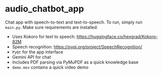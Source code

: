 # audio_chatbot_app
Chat app with speech-to-text and text-to-speech. To run, simply run `main.py`. Make sure requirements are installed.
- Uses Kokoro for text to speech: https://huggingface.co/hexgrad/Kokoro-82M
- Speech recognition: https://pypi.org/project/SpeechRecognition/
- `PyQt` for the app interface
- Gemini API for chat
- Includes PDF parsing via PyMuPDF as a quick knowledge base
- `demo.mov` contains a quick video demo
